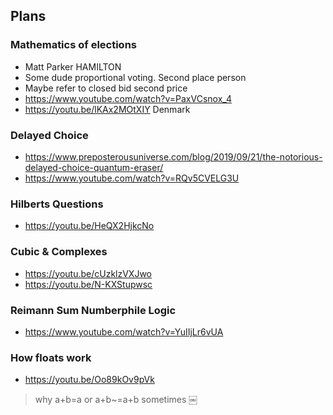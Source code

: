 ## Plans
### Mathematics of elections
- Matt Parker HAMILTON
- Some dude proportional voting. Second place person
- Maybe refer to closed bid second price
- https://www.youtube.com/watch?v=PaxVCsnox_4
- https://youtu.be/lKAx2MOtXIY Denmark

### Delayed Choice
- https://www.preposterousuniverse.com/blog/2019/09/21/the-notorious-delayed-choice-quantum-eraser/
- https://www.youtube.com/watch?v=RQv5CVELG3U

### Hilberts Questions
- https://youtu.be/HeQX2HjkcNo

### Cubic & Complexes
- https://youtu.be/cUzklzVXJwo
- https://youtu.be/N-KXStupwsc

### Reimann Sum Numberphile Logic
- https://www.youtube.com/watch?v=YuIIjLr6vUA

### How floats work
- https://youtu.be/Oo89kOv9pVk
> why a+b=a or a+b~=a+b sometimes
￼